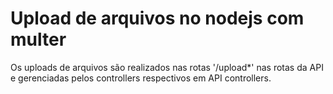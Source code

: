 # Upload de arquivos no nodejs com multer

Os uploads de arquivos são realizados nas rotas '/upload*' nas rotas da API e gerenciadas pelos controllers respectivos em API controllers.
